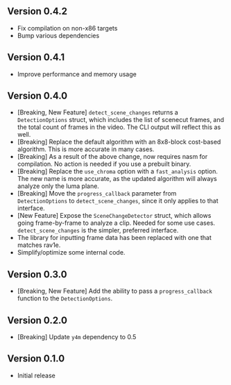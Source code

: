 ## Version 0.4.2
- Fix compilation on non-x86 targets
- Bump various dependencies

## Version 0.4.1
- Improve performance and memory usage

## Version 0.4.0
- [Breaking, New Feature] `detect_scene_changes` returns a `DetectionOptions` struct,
  which includes the list of scenecut frames, and the total count
  of frames in the video. The CLI output will reflect this as well.
- [Breaking] Replace the default algorithm with an 8x8-block cost-based algorithm.
  This is more accurate in many cases.
- [Breaking] As a result of the above change, now requires nasm for compilation.
  No action is needed if you use a prebuilt binary.
- [Breaking] Replace the `use_chroma` option with a `fast_analysis` option.
  The new name is more accurate, as the updated algorithm will always analyze
  only the luma plane.
- [Breaking] Move the `progress_callback` parameter from `DetectionOptions`
  to `detect_scene_changes`, since it only applies to that interface.
- [New Feature] Expose the `SceneChangeDetector` struct, which allows
  going frame-by-frame to analyze a clip. Needed for some use cases.
  `detect_scene_changes` is the simpler, preferred interface.
- The library for inputting frame data has been replaced
  with one that matches rav1e.
- Simplify/optimize some internal code.

## Version 0.3.0
- [Breaking, New Feature] Add the ability to pass a `progress_callback` function
  to the `DetectionOptions`.

## Version 0.2.0
- [Breaking] Update `y4m` dependency to 0.5

## Version 0.1.0
- Initial release
